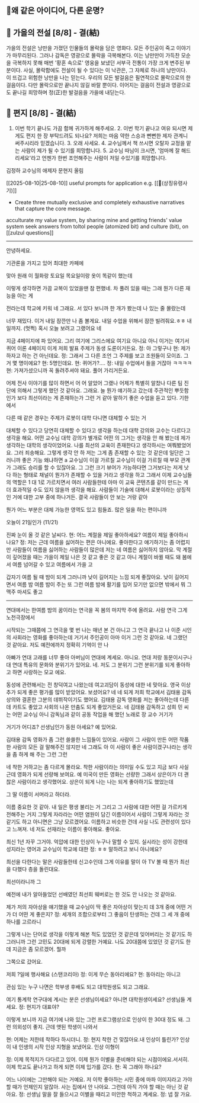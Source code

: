 👾왜 같은 아이디어, 다른 운명?
---
## 🍂 가을의 전설 [8/8] - 결(結)
가을의 전설은 낭만을 가졌던 인물들의 몰락을 담은 영화다. 모든 주인공이 죽고 이야기가 마무리된다. 그러나 감독은 영광으로 몰락을 극복해본다. 이는 낭만만이 가득찬 모순을 극복하지 못해 매번 '황혼 속으로' 영웅을 보냈던 서부극 전통이 가장 크게 변주된 부분이다. 사실, 몰락함에도 전설이 될 수 있다는 이 낙관은, 그 자체로 하나의 낭만이다. 이 뜨겁고 위험한 낭만을 나는 믿는다. 우리의 모든 발걸음은 필연적으로 몰락으로의 한 걸음이다. 다만 몰락으로만 끝나지 않길 바랄 뿐이다. 이어지는 걸음이 전설과 영광으로도 끝나길 희망하며 정(正)한 발걸음을 가을에 내딛는다.

## 💌 편지 [8/8] - 결(結)
1. 이번 학기 끝나도 가끔 함께 귀가하게 해주세요. 2. 이번 학기 끝나고 여유 되시면 제게도 편지 한 장 부탁드려도 되나요? 저희는 마음 약한 스승과 뻔뻔한 제자 관계니 써주시리라 믿겠습니다. 3. 오래 사세요. 4. 교수님께서 책 쓰시면 오탈자 교정을 맡는 사람이 제가 될 수 있기를 희망합니다. 5. 교수님 따님이 크시면, '엄마께 잘 해드리세요'라고 언젠가 한번 조언해주는 사람이 저일 수있기를 희망합니다. 

김정하 교수님의 애제자 문현지 올림

[[2025-08-10|25-08-10]]
useful prompts for application e.g. [[👾(상징유령사기)]]
- Create three mutually exclusive and completely exhaustive narratives that capture the core message.

acculturate my value system, by sharing mine and getting friends' value system 
seek answers from toltol people (atomized bit) and culture (bit), on [[zulzul questions]]


-----

안녕하세요.

기관론을 가지고 있어 최대한 카페에

맞아 원래 이 월화랑 토요일 목요일이랑 옷이 똑같이 했는데

이렇게 생각하면 가끔 교복이 있었을땐 참 편했네. 차 풀려 있을 때는 그래 뭔가 다른 재능을 아는 게

전라는데 학교에 키워 네 그래요. 서 있다 보니까 한 개가 봤는데 나 있는 줄 몰랐는데

너무 재밌다. 이거 내일 잠깐만 나 좀 볼게요. 내일 수업을 위해서 잠깐 빌려줘요.ㅎㅎ 내일까지. (멋쩍) 혹시 오늘 보려고 그랬어요 네

지금 4페이지에 파 있어요. 그리 여기에 그리스에요 여기요 아니요 아니 이거는 여기서 퀴어 이론 4페이지 이게 저희 발표 주제가 동생 도론이거든요.
정: 아 그렇구나
현: 제가 하자고 하는 건 아닌데요. 
정: 그래서 그 다른 조언 그 주제를 보고 조원들이 모이죠. 그거 몇 명이에요? 
현: 5명인데요. 
현: 퀴어가?….
정: 내일 수업에서 들을 거잖아 ㅋㅋㅋㅋ
현: 가져가셨으니까 꼭 돌려주셔야 돼요.
풀어 가리거든요.

어제 전사 이야기를 많이 하면서 어 어 알았어 그랬나 어제가 특별히 알찼나 다른 팀 진단에 의해서 그렇게 했던 것 같아요.
그래요. 늘 뭔가 얘기하고 갔는데 주관적인 뿌듯함인가 보다 최선이라는 게 존재하는가 그런 거 같아 말하기 좋은 수업을 듣고 있다.
기한에서

다른 때 같은 경우는 주제가 로봇이 대학 다니면 대체할 수 있는 거

대체할 수 있다고 당연히 대체할 수 있다고 생각을 하는데 대학 강의와 교수는 다르다고 생각을 해요.
어떤 교수님 대학 강의가 별개로 어떤 의 그거는 생각을 안 해 봤는데 제가 생각하는 대학의 생각이었어요.
나를 최선의 교육이 존재한다고 생각하시는 여쭤봤었어요.
그러 죄송해요. 그렇게 생각 안 하 저는 그게 좀 존재할 수 있는 것 같은데 일단은 그러니까 좋은 기능 왜냐하면 a 교수님이 이걸 가르칠 교수님이 이걸 가르칠 때 부모 관계가 그래도 승리를 할 수 있잖아요.
그 그런 크기 뷰어가 가능하다면 그거보다는 저게 낫다 하는 형태로 채널이 뭔가가 존재할 수 있을 거라고 생각을 하고 그래서 이제 교수님들의 역할은 1 대 1로 가르치면서 여러 사람들한테 아마 이 교육 콘텐츠를 같이 만드는 게 더 효과적일 수도 있지 않을까 생각을 해요.
사람들이 기술에 대해서 로봇이라는 상징적인 거에 대한 고부 중에 하나거든.
결국 사람들이 안 보는 거랑 같아

뭔가 어느 부분은 대체 가능한 영역도 있고 힘들죠.
많은 일을 하는 편이니까

오늘이 21일인가 (11/21)

진짜 눈이 올 것 같은 날씨다. 
현: 어느 계절을  제일 좋아하세요? 여름이 제일 좋아하시나요?
정: 저는 근데 여름을 싫어하는 편은 아니에요. 좋아한다고 얘기하기는 좀 어렵지만 사람들이 여름을 싫어하는 사람들이 많은데 저는 네 여름은 싫어하지 않아요. 막 계절이 깊어졌을 때는 가을이 제일 나은 것 같고 좋은 것 같고 아니 계절이 바뀔 때도 돼 봄에서 여름 넘어갈 수 있고 여름에서 가을 고

갑자기 여름 될 때 밤이 되게 그러니까 낮이 길어지는 느낌 되게 좋잖아요.
낮이 길어지면서 여름 밤 여름 밤이 주는 또 그런 여름 밤에 활기를 입어 모기만 없으면 밖에서 뭐 그 맥주 마셔도 좋고

---

연대에서는 한여름 밤의 꿈이라는 연극을 꼭 봄의 마지막 주에 올려요.
사람 연극 그게 노천극장에서

시작되는 그때쯤에 그 연극을 몇 번 나는 매년 본 건 아니고 그 연극 끝나고 나 이준 시인의 사회라는 영화를 좋아하는데 거기서 주인공이 아마 이거 그런 것 같아요.
네 그랬던 것 같아요. 저도 예전에까지 정확히 기억이 안 나

아빠가 연대 고래를 너무 좋아 아버님이 연대에 계세요.
아니요. 연대 저랑 동문이시구나 대 연대 특유의 문화와 분위기가 있어요.
네. 저도 그 분위기 그런 분위기를 되게 좋아하고 하면 사랑하는 모교 에요.

동성에 관련해서는 전 창덕여고 나왔는데 여고괴담이 동성에 대한 네 맞아요.
영국 이상 추가 되게 좋은 평가를 많이 받았어요. 보셨어요?
네 네 되게 저희 학교에서 김태용 감독 상의와 결혼한 그분의 데뷔작이기도 했어요.
김태용 감독 영화를 저는 좋아하는데 다른 데 카트도 좋았고 사회의 나온 만춤도 되게 좋았거든요.
네 김태용 감독하고 성희 민 씨는 어떤 교수님 아니 감독님과 같이 공동 작업을 해 했던 노래로 장 교수 거기가

거기가 어디죠? 선생님인가 동원 아세요? 예 있어요.

김태용 감독 영화가 좀 그런 쓸쓸한 느낌들이 있어요.
사람이 그 사람이 만든 어떤 작품 한 사람의 모든 걸 말해주진 않지만 네 그래도 아 이 사람이 좋은 사람이겠구나라는 생각을 좀 하게 해 주는 그런 그런

네 착한 거하고는 좀 다르게 몰라요. 착한 사람이라는 의미일 수도 있고 지금 보다 사실 근데 영화가 되게 선량해 보여요.
예 미국이 만든 영화는 선량한 그래서 상은이가 더 괜찮은 사람이라고 생각했어요.
상은이 되게 나는 나는 되게 좋아하기도 했었는데

그 딸 이름이 서머라고 하더라.

이름 중요한 것 같아. 내 일은 평생 불리는 거 그리고 그 사람에 대한 어떤 걸 가르키게 전해주는 거지 그렇게 자라라는 어떤 염원이 담긴 이름이어서 사람이 그렇게 자라는 것 같기도 하고 아니면은 그냥 모르겠어요.
이름하고 비슷한 건데 사실 나도 관련성이 있다고 느껴져.
네 저도 선재라는 이름이 좋아해요. 좋아요.

최신 1년 자꾸 그거야. 억압에 대한 인상이 누구나 말할 수 있지.
실시라는 성이 강한데 성지라는 영어과 교수님이 학교에 대한 
정: ㅎㅎ 말하려고 보니 아니에요?

최선을 다한다는 말은 사람들한테 신고수인데 그게 이유를 말이 아 TV 볼 때 뭔가 최선을 다했다 층을 돌린대요.

최선이라니까 그

예전에 내가 알아들었던 선배였던 최선희 웨버로는 한 것도 안 나오는 것 같아요.

제가 저의 자아상을 얘기했을 때 교수님이 딱 좋은 자아상이 맞는지 데 3개 중에 어떤 거가 더 어떤 게 좋은지?
정: 세개의 조합으로부터 그 좋음이 탄생하는 건데 그 세 개 중에 하나를 고르라니

그렇게 나는 단어로 생각을 이렇게 해본 적도 있었던 것 같은데 잊어버리는 것 같기도 하 그러니까 그런 고민도 20대에 되게 강렬한 거예요.
나도 20대쯤에 있었던 것 같기도 한데 지금은 좀 모르겠어.
뭘까

그쪽으로 갔어요.

저희 ?일에 행사해요 (스탠코리아)
정: 이게 무슨 동아리에요?
현: 동아리는 아니고

관심 있는 누구 나면은 학부생 후배도 되고 대학원생도 되고 그래요.

여기 통계학 연구대에 계시는 분은 선생님이세요?
아니면 대학원생이세요? 선생님들 계세요.
정: 현지가 대표야?

이렇게 보니까 지금 여기에 나와 있는 그런 프로그램상으로 인상이 한 30대 정도 돼. 그런 의외성이 좋지. 근데 앳된 학생이 나와서

현: 어제는 저한테 착하다 하시더니. 
정: 현지 착한 건 맞잖아요.내 인상이 틀린가? 인상이 내 인생의 시작 인상 지형을 보냈어요. 인상 이형이

정: 이제 목적지가 다다르고 있어. 이제 뭔가 이별을 준비해야 되는 시점이에요.서서히. 이제 학교도 끝나가고 하게 되면 이제 입가를 갔다. 
현: 꼭 그래야 하나요?

어느 나이에는 그만해야 되는 거예요. 저 이학 좋아하는 시민 중에 마파 이미지라고 가야 할 때가 언제인지 알잖아.
사는 집에서 안 나아요. 그런데 아직 가야 할 때는 아닌 것 같아요.
정: 선생님 말을 잘 들으시고 이별을 때리고 미안한 척하고 계세요.
정: 넵 잘 가요.